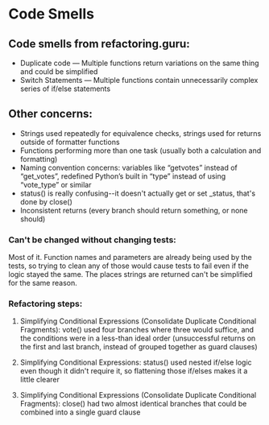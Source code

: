 # Code Smells

## Code smells from refactoring.guru:
* Duplicate code — Multiple functions return variations on the same thing and could be simplified
* Switch Statements — Multiple functions contain unnecessarily complex series of if/else statements

## Other concerns:
* Strings used repeatedly for equivalence checks, strings used for returns outside of formatter functions
* Functions performing more than one task (usually both a calculation and formatting)
* Naming convention concerns: variables like “getvotes” instead of “get_votes”, redefined Python’s built in “type” instead of using “vote_type” or similar
* status() is really confusing--it doesn't actually get or set _status, that's done by close()
* Inconsistent returns (every branch should return something, or none should)

### Can't be changed without changing tests:
Most of it. Function names and parameters are already being used by the tests, so trying to clean any of those would cause tests to fail even if the logic stayed the same. The places strings are returned can't be simplified for the same reason.

### Refactoring steps:
1. Simplifying Conditional Expressions (Consolidate Duplicate Conditional Fragments): vote() used four branches where three would suffice, and the conditions were in a less-than ideal order (unsuccessful returns on the first and last branch, instead of grouped together as guard clauses)

2. Simplifying Conditional Expressions: status() used nested if/else logic even though it didn't require it, so flattening those if/elses makes it a little clearer

3. Simplifying Conditional Expressions (Consolidate Duplicate Conditional Fragments): close() had two almost identical branches that could be combined into a single guard clause